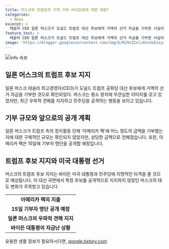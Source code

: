 ```yaml
---
title: 머스크와 트럼프의 거액 기부 바이든에게 어떤 영향?
categories:
  - News
excerpt: >
  테슬라 CEO 일론 머스크가 도널드 트럼프 대선 후보에게 거액의 선거 자금을 기부한 사실이 드러났다. 이에 따라 머스크의 우파적 견해 지지와 민주당 공격이 눈에 띄고 있다. 이는 머스크의 평소 정치에 대한 무관심에서 벗어나는 행동으로, 미국 대선의 동향에 주목할 필요가 있다. 특히, 머스크의 기부로 인해 트럼프 측이 힘을 얻을 수 있을지, 아니면 바이든 대통령의 자금난이 심화될지에 대한 관심이 높다. (150자)
feature_text: >
  테슬라 CEO 일론 머스크가 도널드 트럼프 대선 후보에게 거액의 선거 자금을 기부한 사실이 드러났다. 이에 따라 머스크의 우파적 견해 지지와 민주당 공격이 눈에 띄고 있다. 이는 머스크의 평소 정치에 대한 무관심에서 벗어나는 행동으로, 미국 대선의 동향에 주목할 필요가 있다. 특히, 머스크의 기부로 인해 트럼프 측이 힘을 얻을 수 있을지, 아니면 바이든 대통령의 자금난이 심화될지에 대한 관심이 높다. (150자)
image: 'https://blogger.googleusercontent.com/img/b/R29vZ2xl/AVvXsEixyZcFfHzMRdzZMjFBmAUKJYCLCGyLL1o632UiGVXcaFdKo_bkvkuCioo0uUKlGfBVcT3P84aROyZIXSBEx3Aw5nCQ3pTgDom1WDC4m8eifvWiAmWEEVb4x6G_l8C0QH225ldMjyaFvpxGEBGNO37VmDTDMHGhJPq73UglMfDca1-0aw/s1600/blogspot.png'
---
```


<p><img src="https://blogger.googleusercontent.com/img/b/R29vZ2xl/AVvXsEixyZcFfHzMRdzZMjFBmAUKJYCLCGyLL1o632UiGVXcaFdKo_bkvkuCioo0uUKlGfBVcT3P84aROyZIXSBEx3Aw5nCQ3pTgDom1WDC4m8eifvWiAmWEEVb4x6G_l8C0QH225ldMjyaFvpxGEBGNO37VmDTDMHGhJPq73UglMfDca1-0aw/s1600/blogspot.png" alt="info 속보" /></p>

<h2 data-ke-size="size26">일론 머스크의 트럼프 후보 지지</h2>

<p data-ke-size="size16">일론 머스크 테슬라 최고경영자(CEO)가 도널드 트럼프 공화당 대선 후보에게 거액의 선거 자금을 기부한 것으로 확인되었다. 머스크는 평소 정치에 무관심한 이미지를 갖고 있었지만, 최근 우파적 견해를 지지하고 민주당을 공격하는 행동을 보이고 있습니다.</p>

<h2 data-ke-size="size26">기부 규모와 앞으로의 공개 계획</h2>

<p data-ke-size="size16">일론 머스크가 트럼프 측의 정치활동 단체 ‘아메리카 팩’에 어느 정도의 금액을 기부했는지에 대한 구체적인 규모는 확인되지 않았지만, 상당한 금액으로 전해졌습니다. 또한, 아메리카 팩은 15일에 기부자 명단을 공개할 예정입니다.</p>

<h2 data-ke-size="size26">트럼프 후보 지지와 미국 대통령 선거</h2>

<p data-ke-size="size16">머스크의 트럼프 후보 지지는 바이든 미국 대통령과 민주당에 치명적인 타격을 줄 것으로 예상됩니다. 미 대선 국면에서 특정 후보를 공개적으로 지지하지 않았던 머스크의 태도 변화가 주목받고 있습니다.</p>

<table>
    <tr>
        <td style="text-align: center; height: 17px;"><b>아메리카 팩의 지출</b></td>
    </tr>
    <tr>
        <td style="text-align: center; height: 17px;"><b>15일 기부자 명단 공개 예정</b></td>
    </tr>
    <tr>
        <td style="text-align: center; height: 17px;"><b>일론 머스크의 우파적 견해 지지</b></td>
    </tr>
    <tr>
        <td style="text-align: center; height: 17px;"><b>바이든 대통령의 자금난 상황</b></td>
    </tr>
</table>
유용한 생활 정보가 필요하시다면, <a href="https://qoogle.tistory.com" rel="dofollow">qoogle.tistory.com</a>


